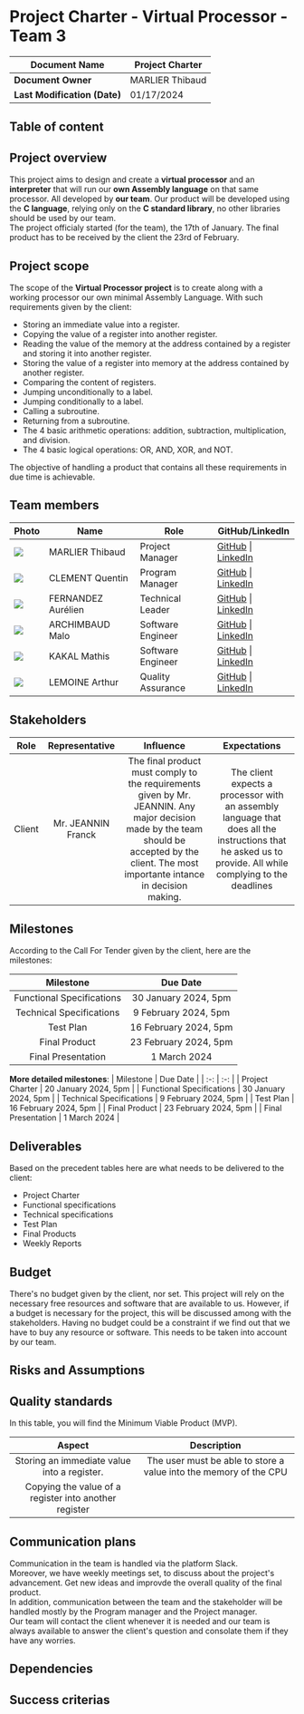 # Project Charter - Virtual Processor - Team 3 

| **Document Name**  | Project Charter           |   
|--------------------|---------------------------|
| **Document Owner** | MARLIER Thibaud           |
|**Last Modification (Date)**| 01/17/2024        |



## Table of content 

## Project overview 
This project aims to design and create a **virtual processor** and an **interpreter** that will run our **own Assembly language** on that same processor. All developed by **our team**. 
Our product will be developed using the **C language**, relying only on the **C standard library**, no other libraries should be used by our team.  
The project officialy started (for the team), the 17th of January. The final product has to be received by the client the 23rd of February.

## Project scope 
The scope of the **Virtual Processor project** is to create along with a working processor our own minimal Assembly Language. With such requirements given by the client: 

- Storing an immediate value into a register.
- Copying the value of a register into another register.
- Reading the value of the memory at the address contained by a register and storing it into
another register.
- Storing the value of a register into memory at the address contained by another register.
- Comparing the content of registers.
- Jumping unconditionally to a label.
- Jumping conditionally to a label.
- Calling a subroutine.
- Returning from a subroutine.
- The 4 basic arithmetic operations: addition, subtraction, multiplication, and division.
- The 4 basic logical operations: OR, AND, XOR, and NOT.

The objective of handling a product that contains all these requirements in due time is achievable.

## Team members

| **Photo** | **Name** | **Role** | **GitHub/LinkedIn** |
|---|---|---|---|
| <img src=https://ca.slack-edge.com/T06C726V31S-U06C4JC2XNE-g05a798d21f4-512>| MARLIER Thibaud | Project Manager | [GitHub](https://github.com/Biohazardyee) \| [LinkedIn](https://www.linkedin.com/in/thibaud-marlier/) |
| <img src=https://ca.slack-edge.com/T06C726V31S-U06CTC890F2-ga8f1bb3cfa4-512> | CLEMENT Quentin | Program Manager | [GitHub](https://github.com/Quentin-Clement) \| [LinkedIn](https://www.linkedin.com/in/quentin-clément-939110221/) |
| <img src=https://ca.slack-edge.com/T06C726V31S-U06C1LRUYJ1-g4a7908c1162-512> | FERNANDEZ Aurélien | Technical Leader | [GitHub](https://github.com/aurelienfernandez) \| [LinkedIn](https://www.linkedin.com/in/aurélien-fernandez-4971201b8/) |
| <img src=https://ca.slack-edge.com/T06C726V31S-U06C4FF7B7D-g01c4dd4777d-512> | ARCHIMBAUD Malo| Software Engineer | [GitHub](https://github.com/Malo-Archimbaud) \| [LinkedIn](https://www.linkedin.com/in/malo-archimbaud-58aa12232/) |
| <img src=https://ca.slack-edge.com/T06C726V31S-U06BQ2U1415-g9ecd879a69a-512> | KAKAL Mathis | Software Engineer | [GitHub](https://github.com/mathiskakal) \| [LinkedIn](https://www.linkedin.com/in/mathis-k-a239ba10a/) |
| <img src=https://ca.slack-edge.com/T06C726V31S-U06C4FFK53M-75d8750e33b8-512> | LEMOINE Arthur | Quality Assurance | [GitHub](https://github.com/arthur-lemo1ne) \| [LinkedIn](https://www.linkedin.com/in/arthur-lemoine-4b9782221/) |

## Stakeholders 

| Role | Representative | Influence  | Expectations |
| :-: | :-: | :-: | :-:|
| Client | Mr. JEANNIN Franck | The final product must comply to the requirements given by Mr. JEANNIN. Any major decision made by the team should be accepted by the client. The most importante intance in decision making.| The client expects a processor with an assembly language that does all the instructions that he asked us to provide. All while complying to the deadlines |

## Milestones
According to the Call For Tender given by the client, here are the milestones: 

| Milestone | Due Date |
| :-: | :-: |
| Functional Specifications | 30 January 2024, 5pm |
| Technical Specifications | 9 February 2024, 5pm |
| Test Plan | 16 February 2024, 5pm |
| Final Product | 23 February 2024, 5pm |
| Final Presentation | 1 March 2024 |


**More detailed milestones**: 
| Milestone | Due Date |
| :-: | :-: |
| Project Charter | 20 January 2024, 5pm |
| Functional Specifications | 30 January 2024, 5pm |
| Technical Specifications | 9 February 2024, 5pm |
| Test Plan | 16 February 2024, 5pm |
| Final Product | 23 February 2024, 5pm |
| Final Presentation | 1 March 2024 |


## Deliverables

Based on the precedent tables here are what needs to be delivered to the client:  

- Project Charter
- Functional specifications 
- Technical specifications
- Test Plan 
- Final Products
- Weekly Reports 

## Budget

There's no budget given by the client, nor set. This project will rely on the necessary free resources and software that are available to us. However, if a budget is necessary for the project, this will be discussed among with the stakeholders.
Having no budget could be a constraint if we find out that we have to buy any resource or software. This needs to be taken into account by our team.   

## Risks and Assumptions


## Quality standards 

In this table, you will find the Minimum Viable Product (MVP).

| Aspect | Description|
| :-: | :-: | 
| Storing an immediate value into  a register. | The user must be able to store a value into the memory of the CPU |
| Copying the value of a register into another register | |
## Communication plans 
Communication in the team is handled via the platform Slack.  
Moreover, we have weekly meetings set, to discuss about the project's advancement. Get new ideas and improvde the overall quality of the final product.  
In addition, communication between the team and the stakeholder will be handled mostly by the Program manager and the Project manager.  
Our team will contact the client whenever it is needed and our team is always available to answer the client's question and consolate them if they have any worries.

## Dependencies


## Success criterias 
